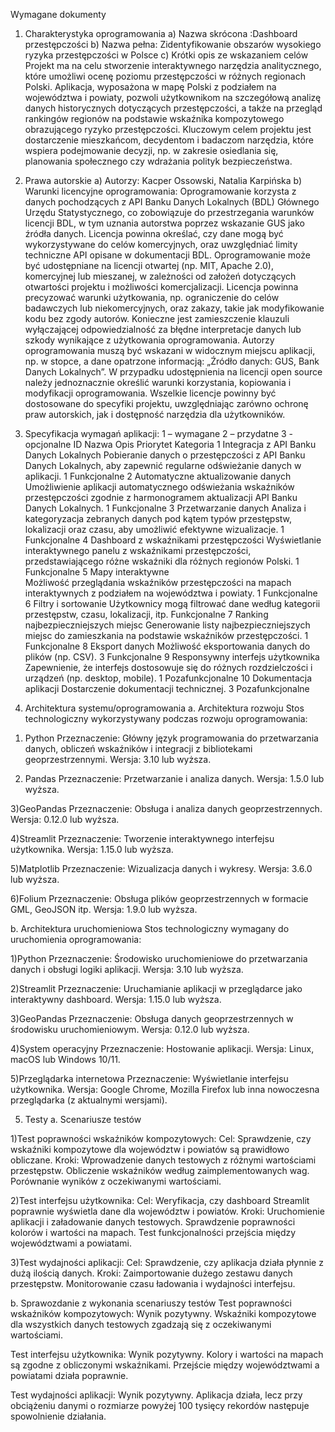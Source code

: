 Wymagane dokumenty
1. Charakterystyka oprogramowania 
a)	Nazwa skrócona :Dashboard przestępczości 
b)	Nazwa pełna: Zidentyfikowanie obszarów wysokiego ryzyka przestępczości w Polsce
c)	Krótki opis ze wskazaniem celów 
Projekt ma na celu stworzenie interaktywnego narzędzia analitycznego, które umożliwi ocenę poziomu przestępczości w różnych regionach Polski. Aplikacja, wyposażona w mapę Polski z podziałem na województwa i powiaty, pozwoli użytkownikom na szczegółową analizę danych historycznych dotyczących przestępczości, a także na przegląd rankingów regionów na podstawie wskaźnika kompozytowego obrazującego ryzyko przestępczości. Kluczowym celem projektu jest dostarczenie mieszkańcom, decydentom i badaczom narzędzia, które wspiera podejmowanie decyzji, np. w zakresie osiedlania się, planowania społecznego czy wdrażania polityk bezpieczeństwa. 
2. Prawa autorskie
a)	Autorzy:  Kacper Ossowski, Natalia Karpińska
b)	Warunki licencyjne oprogramowania:
Oprogramowanie korzysta z danych pochodzących z API Banku Danych Lokalnych (BDL) Głównego Urzędu Statystycznego, co zobowiązuje do przestrzegania warunków licencji BDL, w tym uznania autorstwa poprzez wskazanie GUS jako źródła danych. Licencja powinna określać, czy dane mogą być wykorzystywane do celów komercyjnych, oraz uwzględniać limity techniczne API opisane w dokumentacji BDL. Oprogramowanie może być udostępniane na licencji otwartej (np. MIT, Apache 2.0), komercyjnej lub mieszanej, w zależności od założeń dotyczących otwartości projektu i możliwości komercjalizacji. Licencja powinna precyzować warunki użytkowania, np. ograniczenie do celów badawczych lub niekomercyjnych, oraz zakazy, takie jak modyfikowanie kodu bez zgody autorów. Konieczne jest zamieszczenie klauzuli wyłączającej odpowiedzialność za błędne interpretacje danych lub szkody wynikające z użytkowania oprogramowania. Autorzy oprogramowania muszą być wskazani w widocznym miejscu aplikacji, np. w stopce, a dane opatrzone informacją: „Źródło danych: GUS, Bank Danych Lokalnych”. W przypadku udostępnienia na licencji open source należy jednoznacznie określić warunki korzystania, kopiowania i modyfikacji oprogramowania. Wszelkie licencje powinny być dostosowane do specyfiki projektu, uwzględniając zarówno ochronę praw autorskich, jak i dostępność narzędzia dla użytkowników.
3. Specyfikacja wymagań aplikacji: 1 – wymagane 2 – przydatne 3 - opcjonalne
ID	Nazwa	Opis	Priorytet	Kategoria
1	Integracja z API Banku Danych Lokalnych	Pobieranie danych o przestępczości z API Banku Danych Lokalnych, aby zapewnić regularne odświeżanie danych w aplikacji.	1	Funkcjonalne
2	Automatyczne aktualizowanie danych	Umożliwienie aplikacji automatycznego odświeżania wskaźników przestępczości zgodnie z harmonogramem aktualizacji API Banku Danych Lokalnych.	1	Funkcjonalne
3	Przetwarzanie danych	Analiza i kategoryzacja zebranych danych pod kątem typów przestępstw, lokalizacji oraz czasu, aby umożliwić efektywne wizualizacje.	1	Funkcjonalne
4	Dashboard z wskaźnikami przestępczości	Wyświetlanie interaktywnego panelu z wskaźnikami przestępczości, przedstawiającego różne wskaźniki dla różnych regionów Polski.	1	Funkcjonalne
5	Mapy interaktywne	
Możliwość przeglądania wskaźników przestępczości na mapach interaktywnych z podziałem na województwa i powiaty.
	1	Funkcjonalne
6	Filtry i sortowanie	Użytkownicy mogą filtrować dane według kategorii przestępstw, czasu, lokalizacji, itp.		Funkcjonalne
7	Ranking najbezpieczniejszych miejsc	Generowanie listy najbezpieczniejszych miejsc do zamieszkania na podstawie wskaźników przestępczości.	1	Funkcjonalne
8	Eksport danych	Możliwość eksportowania danych do plików (np. CSV).	3	Funkcjonalne
9	Responsywny interfejs użytkownika	Zapewnienie, że interfejs dostosowuje się do różnych rozdzielczości i urządzeń (np. desktop, mobile).	1	Pozafunkcjonalne
10	Dokumentacja aplikacji	Dostarczenie dokumentacji technicznej.	3	Pozafunkcjonalne

4. Architektura systemu/oprogramowania
a. Architektura rozwoju
Stos technologiczny wykorzystywany podczas rozwoju oprogramowania:

  1) Python
Przeznaczenie: Główny język programowania do przetwarzania danych, obliczeń wskaźników i integracji z bibliotekami geoprzestrzennymi.
Wersja: 3.10 lub wyższa.

  2) Pandas
Przeznaczenie: Przetwarzanie i analiza danych.
Wersja: 1.5.0 lub wyższa.

  3)GeoPandas
Przeznaczenie: Obsługa i analiza danych geoprzestrzennych.
Wersja: 0.12.0 lub wyższa.

  4)Streamlit
Przeznaczenie: Tworzenie interaktywnego interfejsu użytkownika.
Wersja: 1.15.0 lub wyższa.

  5)Matplotlib
Przeznaczenie: Wizualizacja danych i wykresy.
Wersja: 3.6.0 lub wyższa.

  6)Folium
Przeznaczenie: Obsługa plików geoprzestrzennych w formacie GML, GeoJSON itp.
Wersja: 1.9.0 lub wyższa.

b. Architektura uruchomieniowa
Stos technologiczny wymagany do uruchomienia oprogramowania:

  1)Python
Przeznaczenie: Środowisko uruchomieniowe do przetwarzania danych i obsługi logiki aplikacji.
Wersja: 3.10 lub wyższa.

  2)Streamlit
Przeznaczenie: Uruchamianie aplikacji w przeglądarce jako interaktywny dashboard.
Wersja: 1.15.0 lub wyższa.
  
  3)GeoPandas
Przeznaczenie: Obsługa danych geoprzestrzennych w środowisku uruchomieniowym.
Wersja: 0.12.0 lub wyższa.

  4)System operacyjny
Przeznaczenie: Hostowanie aplikacji.
Wersja: Linux, macOS lub Windows 10/11.
  
  5)Przeglądarka internetowa
Przeznaczenie: Wyświetlanie interfejsu użytkownika.
Wersja: Google Chrome, Mozilla Firefox lub inna nowoczesna przeglądarka (z aktualnymi wersjami).

5. Testy
a. Scenariusze testów

  1)Test poprawności wskaźników kompozytowych:
Cel: Sprawdzenie, czy wskaźniki kompozytowe dla województw i powiatów są prawidłowo obliczane.
Kroki:
Wprowadzenie danych testowych z różnymi wartościami przestępstw.
Obliczenie wskaźników według zaimplementowanych wag.
Porównanie wyników z oczekiwanymi wartościami.
  
  2)Test interfejsu użytkownika:
Cel: Weryfikacja, czy dashboard Streamlit poprawnie wyświetla dane dla województw i powiatów.
Kroki:
Uruchomienie aplikacji i załadowanie danych testowych.
Sprawdzenie poprawności kolorów i wartości na mapach.
Test funkcjonalności przejścia między województwami a powiatami.

  3)Test wydajności aplikacji:
Cel: Sprawdzenie, czy aplikacja działa płynnie z dużą ilością danych.
Kroki:
Zaimportowanie dużego zestawu danych przestępstw.
Monitorowanie czasu ładowania i wydajności interfejsu.

b. Sprawozdanie z wykonania scenariuszy testów
Test poprawności wskaźników kompozytowych:
Wynik pozytywny. Wskaźniki kompozytowe dla wszystkich danych testowych zgadzają się z oczekiwanymi wartościami.

Test interfejsu użytkownika:
Wynik pozytywny. Kolory i wartości na mapach są zgodne z obliczonymi wskaźnikami. Przejście między województwami a powiatami działa poprawnie.

Test wydajności aplikacji:
Wynik pozytywny. Aplikacja działa, lecz przy obciążeniu danymi o rozmiarze powyżej 100 tysięcy rekordów następuje spowolnienie działania.

